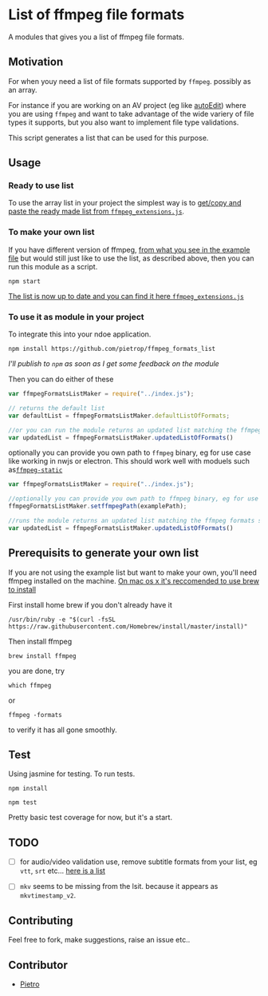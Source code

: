 #  List of ffmpeg file formats

A modules that gives you a list of ffmpeg file formats.

## Motivation 

For when youy need a list of file formats supported by `ffmpeg`. possibly as an array. 

For instance if you are working on an AV project (eg like [autoEdit](http://www.autoEdit.io)) where you are using `ffmpeg` and want to take advantage of the wide variery of file types it supports, but you also want to implement file type validations. 

This script generates a list that can be used for this purpose. 

## Usage

### Ready to use list

To use the array list in your project the simplest way is to [get/copy and paste the ready made list from `ffmpeg_extensions.js`](ffmpeg_extentions.json).

### To make your own list

If you have different version of ffmpeg, [from what you see in the example file](ffmpeg_formats_raw_extensions.txt) but would still just like to use the list, as described above, then you can run this module as a script. 

```
npm start
```

[The list is now up to date and you can find it here `ffmpeg_extensions.js`](ffmpeg_extentions.json)

### To use it as module in your project

To integrate this into your ndoe application. 


```
npm install https://github.com/pietrop/ffmpeg_formats_list
```

_I'll publish to `npm` as soon as I get some feedback on the module_

Then you can do  either of these 

```js 
var ffmpegFormatsListMaker = require("../index.js");

// returns the default list
var defaultList = ffmpegFormatsListMaker.defaultListOfFormats;

//or you can run the module returns an updated list matching the ffmpeg formats specs of your system
var updatedList = ffmpegFormatsListMaker.updatedListOfFormats()
```

optionally you can provide you own path to `ffmpeg` binary, eg for use case like working in nwjs or electron. This should work well with moduels such as[`ffmpeg-static`](https://github.com/eugeneware/ffmpeg-static)

```js 
var ffmpegFormatsListMaker = require("../index.js");

//optionally you can provide you own path to ffmpeg binary, eg for use case like working in nwjs or electron 
ffmpegFormatsListMaker.setffmpegPath(examplePath);

//runs the module returns an updated list matching the ffmpeg formats specs of your system
var updatedList = ffmpegFormatsListMaker.updatedListOfFormats()
```



## Prerequisits to generate your own list
If you are not using the example list but want to make your own, you'll need ffmpeg installed on the machine. 
[On mac os x it's reccomended to use brew to install](https://trac.ffmpeg.org/wiki/CompilationGuide/MacOSX)

First install home brew if you don't already have it

```
/usr/bin/ruby -e "$(curl -fsSL https://raw.githubusercontent.com/Homebrew/install/master/install)"
```

Then install ffmpeg


```
brew install ffmpeg
```

you are done, try 

```
which ffmpeg
```

or 

```
ffmpeg -formats
```

to verify it has all gone smoothly.

## Test

Using jasmine for testing. To run tests.

```
npm install
```

```
npm test
```

Pretty basic test coverage for now, but it's a start.


## TODO
 
- [ ] for audio/video validation use, remove subtitle formats from your list, eg `vtt`, `srt` etc... [here is a list](https://www.ffmpeg.org/general.html#Subtitle-Formats)
- [ ] `mkv` seems to be missing from the lsit. because it appears as `mkvtimestamp_v2`.


## Contributing 

Feel free to fork, make suggestions, raise an issue etc..

## Contributor 

- [Pietro](http://github.com/pietrop)

